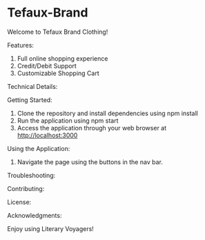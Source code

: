 # Tefaux-Brand

 Welcome to Tefaux Brand Clothing!


Features:

1. Full online shopping experience
2. Credit/Debit Support
3. Customizable Shopping Cart


Technical Details:



Getting Started:

1. Clone the repository and install dependencies using npm install
2. Run the application using npm start
3. Access the application through your web browser at <http://localhost:3000>

Using the Application:

1. Navigate the page using the buttons in the nav bar.


Troubleshooting:



Contributing:

License:



Acknowledgments:



Enjoy using Literary Voyagers!